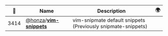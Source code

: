 |:star2: | Name | Description | 🌍|
|---|---|---|---|
|3414|[@honza](https://github.com/honza)/[**vim-snippets**](https://github.com/honza/vim-snippets)|vim-snipmate default snippets (Previously snipmate-snippets)||

